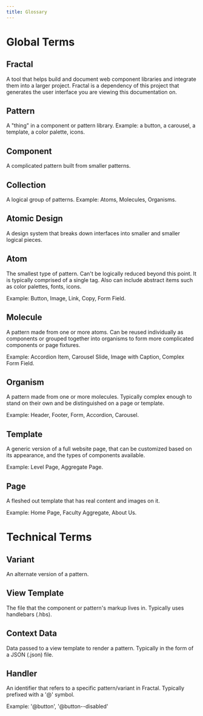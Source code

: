 ```yaml
---
title: Glossary
---
```


# Global Terms

## Fractal

A tool that helps build and document web component libraries and integrate them into a larger project. Fractal is a dependency of this project that generates the user interface you are viewing this documentation on.

## Pattern

A "thing" in a component or pattern library. Example: a button, a carousel, a template, a color palette, icons.

## Component

A complicated pattern built from smaller patterns. 

## Collection

A logical group of patterns. Example: Atoms, Molecules, Organisms.

## Atomic Design

A design system that breaks down interfaces into smaller and smaller logical pieces. 

## Atom
The smallest type of pattern. Can't be logically reduced beyond this point. It is typically comprised of a single tag. Also can include abstract items such as color palettes, fonts, icons.

Example: Button, Image, Link, Copy, Form Field.

## Molecule
A pattern made from one or more atoms. Can be reused individually as components or grouped together into organisms to form more complicated components or page fixtures.

Example: Accordion Item, Carousel Slide, Image with Caption, Complex Form Field.

## Organism
A pattern made from one or more molecules. Typically complex enough to stand on their own and be distinguished on a page or template.
 
 Example: Header, Footer, Form, Accordion, Carousel.

## Template

A generic version of a full website page, that can be customized based on its appearance, and the types of components available.

Example: Level Page, Aggregate Page.

## Page

A fleshed out template that has real content and images on it.

Example: Home Page, Faculty Aggregate, About Us.

# Technical Terms

## Variant

An alternate version of a pattern.

## View Template
  
The file that the component or pattern's markup lives in. Typically uses handlebars (.hbs).
  
## Context Data
  
Data passed to a view template to render a pattern. Typically in the form of a JSON (.json) file.

## Handler

An identifier that refers to a specific pattern/variant in Fractal. Typically prefixed with a '@' symbol.

Example: '@button', '@button--disabled'
